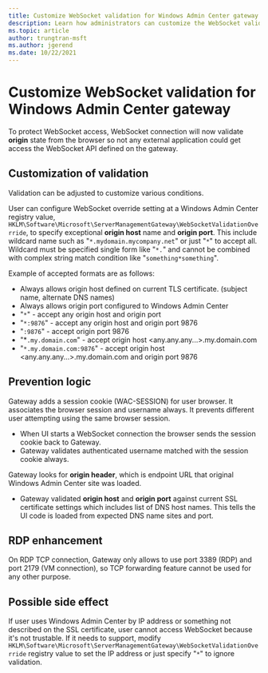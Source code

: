 ```yaml
---
title: Customize WebSocket validation for Windows Admin Center gateway
description: Learn how administrators can customize the WebSocket validation for their Windows Admin Center (Project Honolulu) instance. 
ms.topic: article
author: trungtran-msft
ms.author: jgerend
ms.date: 10/22/2021
---
```


# Customize WebSocket validation for Windows Admin Center gateway

To protect WebSocket access, WebSocket connection will now validate **origin** state from the browser so not any external application could get access the WebSocket API defined on the gateway.

## Customization of validation

Validation can be adjusted to customize various conditions.

User can configure WebSocket override setting at a Windows Admin Center registry value, `HKLM\Software\Microsoft\ServerManagementGateway\WebSocketValidationOverride`, to specify exceptional **origin host** name and **origin port**. This include wildcard name such as "`*.mydomain.mycompany.net`" or just "`*`" to accept all. Wildcard must be specified single form like "`*.`" and cannot be combined with complex string match condition like "`something*something`". 

Example of accepted formats are as follows:
- Always allows origin host defined on current TLS certificate. (subject name, alternate DNS names)
- Always allows origin port configured to Windows Admin Center
- "`*`" - accept any origin host and origin port
- "`*:9876`" - accept any origin host and origin port 9876
- "`:9876`" - accept origin port 9876
- "*`.my.domain.com`" - accept origin host <any.any.any...>.my.domain.com
- "`*.my.domain.com:9876`" - accept origin host <any.any.any...>.my.domain.com and origin port 9876

## Prevention logic

Gateway adds a session cookie (WAC-SESSION) for user browser. It associates the browser session and username always. It prevents different user attempting using the same browser session.
- When UI starts a WebSocket connection the browser sends the session cookie back to Gateway.
- Gateway validates authenticated username matched with the session cookie always.

Gateway looks for **origin header**, which is endpoint URL that original Windows Admin Center site was loaded.
- Gateway validated **origin host** and **origin port** against current SSL certificate settings which includes list of DNS host names. This tells the UI code is loaded from expected DNS name sites and port.

## RDP enhancement

On RDP TCP connection, Gateway only allows to use port 3389 (RDP) and port 2179 (VM connection), so TCP forwarding feature cannot be used for any other purpose.

## Possible side effect

If user uses Windows Admin Center by IP address or something not described on the SSL certificate, user cannot access WebSocket because it's not trustable. If it needs to support, modify `HKLM\Software\Microsoft\ServerManagementGateway\WebSocketValidationOverride` registry value to set the IP address or just specify "`*`" to ignore validation.
